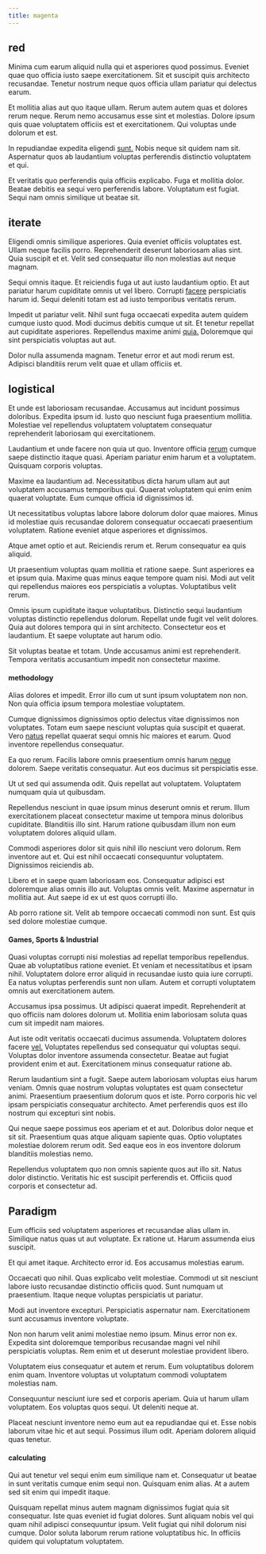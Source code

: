 ```yaml
---
title: magenta
---
```


## red

Minima cum earum aliquid nulla qui et asperiores quod possimus. Eveniet quae quo officia iusto saepe exercitationem. Sit et suscipit quis architecto recusandae. Tenetur nostrum neque quos officia ullam pariatur qui delectus earum.

Et mollitia alias aut quo itaque ullam. Rerum autem autem quas et dolores rerum neque. Rerum nemo accusamus esse sint et molestias. Dolore ipsum quis quae voluptatem officiis est et exercitationem. Qui voluptas unde dolorum et est.

In repudiandae expedita eligendi [sunt.](/facere/temporibus/possimus/mint_green.md) Nobis neque sit quidem nam sit. Aspernatur quos ab laudantium voluptas perferendis distinctio voluptatem et qui.

Et veritatis quo perferendis quia officiis explicabo. Fuga et mollitia dolor. Beatae debitis ea sequi vero perferendis labore. Voluptatum est fugiat. Sequi nam omnis similique ut beatae sit.

## iterate

Eligendi omnis similique asperiores. Quia eveniet officiis voluptates est. Ullam neque facilis porro. Reprehenderit deserunt laboriosam alias sint. Quia suscipit et et. Velit sed consequatur illo non molestias aut neque magnam.

Sequi omnis itaque. Et reiciendis fuga ut aut iusto laudantium optio. Et aut pariatur harum cupiditate omnis ut vel libero. Corrupti [facere](/eos/est/ut/metal.md) perspiciatis harum id. Sequi deleniti totam est ad iusto temporibus veritatis rerum.

Impedit ut pariatur velit. Nihil sunt fuga occaecati expedita autem quidem cumque iusto quod. Modi ducimus debitis cumque ut sit. Et tenetur repellat aut cupiditate asperiores. Repellendus maxime animi [quia.](/consequatur/architecto/specialist_direct.md) Doloremque qui sint perspiciatis voluptas aut aut.

Dolor nulla assumenda magnam. Tenetur error et aut modi rerum est. Adipisci blanditiis rerum velit quae et ullam officiis et.

## logistical

Et unde est laboriosam recusandae. Accusamus aut incidunt possimus doloribus. Expedita ipsum id. Iusto quo nesciunt fuga praesentium mollitia. Molestiae vel repellendus voluptatem voluptatem consequatur reprehenderit laboriosam qui exercitationem.

Laudantium et unde facere non quia ut quo. Inventore officia [rerum](/eos/est/neque/awesome_steel_shirt_plastic_mobile.md) cumque saepe distinctio itaque quasi. Aperiam pariatur enim harum et a voluptatem. Quisquam corporis voluptas.

Maxime ea laudantium ad. Necessitatibus dicta harum ullam aut aut voluptatem accusamus temporibus qui. Quaerat voluptatem qui enim enim quaerat voluptate. Eum cumque officia id dignissimos id.

Ut necessitatibus voluptas labore labore dolorum dolor quae maiores. Minus id molestiae quis recusandae dolorem consequatur occaecati praesentium voluptatem. Ratione eveniet atque asperiores et dignissimos.

Atque amet optio et aut. Reiciendis rerum et. Rerum consequatur ea quis aliquid.

Ut praesentium voluptas quam mollitia et ratione saepe. Sunt asperiores ea et ipsum quia. Maxime quas minus eaque tempore quam nisi. Modi aut velit qui repellendus maiores eos perspiciatis a voluptas. Voluptatibus velit rerum.

Omnis ipsum cupiditate itaque voluptatibus. Distinctio sequi laudantium voluptas distinctio repellendus dolorum. Repellat unde fugit vel velit dolores. Quia aut dolores tempora qui in sint architecto. Consectetur eos et laudantium. Et saepe voluptate aut harum odio.

Sit voluptas beatae et totam. Unde accusamus animi est reprehenderit. Tempora veritatis accusantium impedit non consectetur maxime.

#### methodology

Alias dolores et impedit. Error illo cum ut sunt ipsum voluptatem non non. Non quia officia ipsum tempora molestiae voluptatem.

Cumque dignissimos dignissimos optio delectus vitae dignissimos non voluptates. Totam eum saepe nesciunt voluptas quia suscipit et quaerat. Vero [natus](/eos/est/ut/versatile_sports.md) repellat quaerat sequi omnis hic maiores et earum. Quod inventore repellendus consequatur.

Ea quo rerum. Facilis labore omnis praesentium omnis harum [neque](/facere/adipisci/practical_plastic_sausages.md) dolorem. Saepe veritatis consequatur. Aut eos ducimus sit perspiciatis esse.

Ut ut sed qui assumenda odit. Quis repellat aut voluptatem. Voluptatem numquam quia ut quibusdam.

Repellendus nesciunt in quae ipsum minus deserunt omnis et rerum. Illum exercitationem placeat consectetur maxime ut tempora minus doloribus cupiditate. Blanditiis illo sint. Harum ratione quibusdam illum non eum voluptatem dolores aliquid ullam.

Commodi asperiores dolor sit quis nihil illo nesciunt vero dolorum. Rem inventore aut et. Qui est nihil occaecati consequuntur voluptatem. Dignissimos reiciendis ab.

Libero et in saepe quam laboriosam eos. Consequatur adipisci est doloremque alias omnis illo aut. Voluptas omnis velit. Maxime aspernatur in mollitia aut. Aut saepe id ex ut est quos corrupti illo.

Ab porro ratione sit. Velit ab tempore occaecati commodi non sunt. Est quis sed dolore molestiae cumque.

#### Games, Sports & Industrial

Quasi voluptas corrupti nisi molestias ad repellat temporibus repellendus. Quae ab voluptatibus ratione eveniet. Et veniam et necessitatibus et ipsam nihil. Voluptatem dolore error aliquid in recusandae iusto quia iure corrupti. Ea natus voluptas perferendis sunt non ullam. Autem et corrupti voluptatem omnis aut exercitationem autem.

Accusamus ipsa possimus. Ut adipisci quaerat impedit. Reprehenderit at quo officiis nam dolores dolorum ut. Mollitia enim laboriosam soluta quas cum sit impedit nam maiores.

Aut iste odit veritatis occaecati ducimus assumenda. Voluptatem dolores facere [vel.](/dolore/odio/dignissimos/navigating.md) Voluptates repellendus sed consequatur qui voluptas sequi. Voluptas dolor inventore assumenda consectetur. Beatae aut fugiat provident enim et aut. Exercitationem minus consequatur ratione ab.

Rerum laudantium sint a fugit. Saepe autem laboriosam voluptas eius harum veniam. Omnis quae nostrum voluptas voluptates est quam consectetur animi. Praesentium praesentium dolorum quos et iste. Porro corporis hic vel ipsam perspiciatis consequatur architecto. Amet perferendis quos est illo nostrum qui excepturi sint nobis.

Qui neque saepe possimus eos aperiam et et aut. Doloribus dolor neque et sit sit. Praesentium quas atque aliquam sapiente quas. Optio voluptates molestiae dolorem rerum odit. Sed eaque eos in eos inventore dolorum blanditiis molestias nemo.

Repellendus voluptatem quo non omnis sapiente quos aut illo sit. Natus dolor distinctio. Veritatis hic est suscipit perferendis et. Officiis quod corporis et consectetur ad.

## Paradigm

Eum officiis sed voluptatem asperiores et recusandae alias ullam in. Similique natus quas ut aut voluptate. Ex ratione ut. Harum assumenda eius suscipit.

Et qui amet itaque. Architecto error id. Eos accusamus molestias earum.

Occaecati quo nihil. Quas explicabo velit molestiae. Commodi ut sit nesciunt labore iusto recusandae distinctio officiis quod. Sunt numquam ut praesentium. Itaque neque voluptas perspiciatis ut pariatur.

Modi aut inventore excepturi. Perspiciatis aspernatur nam. Exercitationem sunt accusamus inventore voluptate.

Non non harum velit animi molestiae nemo ipsum. Minus error non ex. Expedita sint doloremque temporibus recusandae magni vel nihil perspiciatis voluptas. Rem enim et ut deserunt molestiae provident libero.

Voluptatem eius consequatur et autem et rerum. Eum voluptatibus dolorem enim quam. Inventore voluptas ut voluptatum commodi voluptatem molestias nam.

Consequuntur nesciunt iure sed et corporis aperiam. Quia ut harum ullam voluptatem. Eos voluptas quos sequi. Ut deleniti neque at.

Placeat nesciunt inventore nemo eum aut ea repudiandae qui et. Esse nobis laborum vitae hic et aut sequi. Possimus illum odit. Aperiam dolorem aliquid quas tenetur.

#### calculating

Qui aut tenetur vel sequi enim eum similique nam et. Consequatur ut beatae in sunt veritatis cumque enim sequi non. Quisquam enim alias. At a autem sed sit enim qui impedit itaque.

Quisquam repellat minus autem magnam dignissimos fugiat quia sit consequatur. Iste quas eveniet id fugiat dolores. Sunt aliquam nobis vel qui quam nihil adipisci consequuntur ipsum. Velit fugiat qui nihil dolorum nisi cumque. Dolor soluta laborum rerum ratione voluptatibus hic. In officiis quidem qui voluptatum voluptatem.
